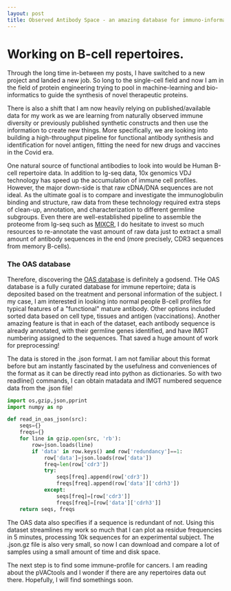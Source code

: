 ```yaml
---
layout: post
title: Observed Antibody Space - an amazing database for immuno-informatics
---
```


Working on B-cell repertoires.
======

Through the long time in-between my posts, I have switched to a new project and landed a new job.
So long to the single-cell field and now I am in the field of protein engineering trying to pool in machine-learning and bio-informatics to guide the synthesis of novel therapeutic proteins.

There is also a shift that I am now heavily relying on published/available data for my work as we are learning from naturally observed immune diversity or previously published synthetic constructs and then use the information to create new things.
More specifically, we are looking into building a high-throughput pipeline for functional antibody synthesis and identification for novel antigen, fitting the need for new drugs and vaccines in the Covid era.

One natural source of functional antibodies to look into would be Human B-cell repertoire data. In addition to Ig-seq data, 10x genomics VDJ technology has speed up the accumulation of immune cell profiles.
However, the major down-side is that raw cDNA/DNA sequences are not ideal. As the ultimate goal is to compare and investigate the immunoglobulin binding and structure, raw data from these technology required extra steps of clean-up, annotation, and characterization to different germline subgroups. Even there are well-established pipeline to assemble the proteome from Ig-seq such as [MIXCR](https://mixcr.readthedocs.io/en/master/), I do hesitate to invest so much resources to re-annotate the vast amount of raw data just to extract a small amount of antibody sequences in the end (more precisely, CDR3 sequences from memory B-cells).

### The OAS database
Therefore, discovering the [OAS database](http://opig.stats.ox.ac.uk/webapps/oas/) is definitely a godsend. THe OAS database is a fully curated database for immune repertoire; data is deposited based on the treatment and personal information of the subject. I my case, I am interested in looking into normal people B-cell profiles for typical features of a "functional" mature antibody. 
Other options included sorted data based on cell type, tissues and antigen (vaccinations).
Another amazing feature is that in each of the dataset, each antibody sequence is already annotated, with their germline genes identified, and have IMGT numbering assigned to the sequences. That saved a huge amount of work for preprocessing!

The data is stored in the .json format. I am not familiar about this format before but am instantly fascinated by the usefulness and conveniences of the format as it can be directly read into python as dictionaries. So with two readline() commands, I can obtain matadata and IMGT numbered sequence data from the .json file!

~~~python
import os,gzip,json,pprint
import numpy as np

def read_in_oas_json(src):
	seqs={}
	freqs={}
	for line in gzip.open(src, 'rb'):
		row=json.loads(line)
		if 'data' in row.keys() and row['redundancy']==1:
			row['data']=json.loads(row['data'])
			freq=len(row['cdr3'])
			try:
				seqs[freq].append(row['cdr3'])
				freqs[freq].append(row['data']['cdrh3'])
			except:
				seqs[freq]=[row['cdr3']]
				freqs[freq]=[row['data']['cdrh3']]
	return seqs, freqs			
~~~	

The OAS data also specifies if a sequence is redundant of not. Using this dataset streamlines my work so much that I can plot aa residue frequencies in 5 minutes, processing 10k sequences for an experimental subject.
The .json.gz file is also very small, so now I can download and compare a lot of samples using a small amount of time and disk space.

The next step is to find some immune-profile for cancers. I am reading about the pVACtools and I wonder if there are any repertoires data out there.
Hopefully, I will find somethings soon.

